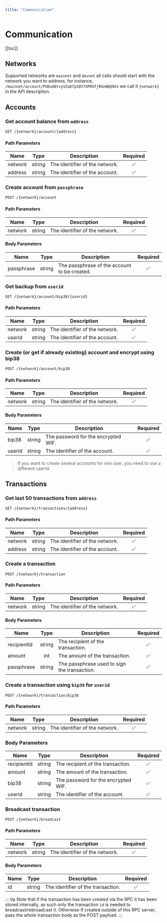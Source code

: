 ```yaml
---
title: "Communication"
---
```


# Communication

[[toc]]

## Networks

Supported networks are `mainnet` and `devnet` all calls should start with the network you want to address, for instance, `/mainnet/account/PUDud8tvyVZa67p3QY7XPRUTjRGnWQQ9Xv` we call it `{network}` in the API description.

## Accounts

### Get account balance from `address`

```bash
GET /{network}/account/{address}
```

#### Path Parameters

| Name    | Type   | Description                    | Required           |
|---------|:------:|--------------------------------|:------------------:|
| network | string | The identifier of the network. | :white_check_mark: |
| address | string | The identifier of the account. | :white_check_mark: |

### Create account from `passphrase`

```bash
POST /{network}/account
```

#### Path Parameters

| Name    | Type   | Description                    | Required           |
|---------|:------:|--------------------------------|:------------------:|
| network | string | The identifier of the network. | :white_check_mark: |

#### Body Parameters

| Name       | Type   | Description                                  | Required           |
|------------|:------:|----------------------------------------------|:------------------:|
| passphrase | string | The passphrase of the account to be created. | :white_check_mark: |

### Get backup from `userid`

```bash
GET /{network}/account/bip38/{userid}
```

#### Path Parameters

| Name    | Type   | Description                    | Required           |
|---------|:------:|--------------------------------|:------------------:|
| network | string | The identifier of the network. | :white_check_mark: |
| userid  | string | The identifier of the account. | :white_check_mark: |

### Create (or get if already existing) account and encrypt using bip38

```bash
POST /{network}/account/bip38
```

#### Path Parameters

| Name    | Type   | Description                    | Required           |
|---------|:------:|--------------------------------|:------------------:|
| network | string | The identifier of the network. | :white_check_mark: |

#### Body Parameters

| Name   | Type   | Description                         | Required           |
|--------|:------:|-------------------------------------|:------------------:|
| bip38  | string | The password for the encrypted WIF. | :white_check_mark: |
| userid | string | The identifier of the account.      | :white_check_mark: |

> If you want to create several accounts for one user, you need to use a different userid.

## Transactions

### Get last 50 transactions from `address`

`GET /{network}/transactions/{address}`

#### Path Parameters

| Name    | Type   | Description                    | Required           |
|---------|:------:|--------------------------------|:------------------:|
| network | string | The identifier of the network. | :white_check_mark: |
| address | string | The identifier of the account. | :white_check_mark: |

### Create a transaction

`POST /{network}/transaction`

#### Path Parameters

| Name    | Type   | Description                    | Required           |
|---------|:------:|--------------------------------|:------------------:|
| network | string | The identifier of the network. | :white_check_mark: |

#### Body Parameters

| Name        | Type   | Description                                  | Required           |
|-------------|:------:|----------------------------------------------|:------------------:|
| recipientId | string | The recipient of the transaction.            | :white_check_mark: |
| amount      | int    | The amount of the transaction.               | :white_check_mark: |
| passphrase  | string | The passphrase used to sign the transaction. | :white_check_mark: |

### Create a transaction using `bip38` for `userid`

`POST /{network}/transaction/bip38`

#### Path Parameters

| Name    | Type   | Description                    | Required           |
|---------|:------:|--------------------------------|:------------------:|
| network | string | The identifier of the network. | :white_check_mark: |

### Body Parameters

| Name        | Type   | Description                                  | Required           |
|-------------|:------:|----------------------------------------------|:------------------:|
| recipientId | string | The recipient of the transaction.            | :white_check_mark: |
| amount      | string | The amount of the transaction.               | :white_check_mark: |
| bip38       | string | The password for the encrypted WIF.          | :white_check_mark: |
| userid      | string | The identifier of the account.               | :white_check_mark: |

### Broadcast transaction

`POST /{network}/broadcast`

#### Path Parameters

| Name    | Type   | Description                    | Required           |
|---------|:------:|--------------------------------|:------------------:|
| network | string | The identifier of the network. | :white_check_mark: |

#### Body Parameters

| Name | Type   | Description                        | Required           |
|------|:------:|------------------------------------|:------------------:|
| id   | string | The identifier of the transaction. | :white_check_mark: |

::: tip
Note that if the transaction has been created via the RPC it has been stored internally, as such only the transaction `id` is needed to broadcast/rebroadcast it. Otherwise if created outside of this RPC server, pass the whole transaction body as the POST payload.
:::
